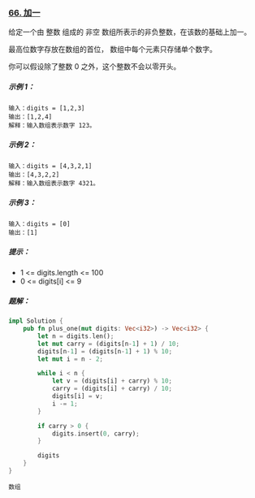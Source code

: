 ### [66. 加一](https://leetcode.cn/problems/plus-one/)

给定一个由 整数 组成的 非空 数组所表示的非负整数，在该数的基础上加一。

最高位数字存放在数组的首位， 数组中每个元素只存储单个数字。

你可以假设除了整数 0 之外，这个整数不会以零开头。

##### 示例 1：
```
输入：digits = [1,2,3]
输出：[1,2,4]
解释：输入数组表示数字 123。
```

##### 示例 2：
```
输入：digits = [4,3,2,1]
输出：[4,3,2,2]
解释：输入数组表示数字 4321。
```

##### 示例 3：
```
输入：digits = [0]
输出：[1]
```

##### 提示：
- 1 <= digits.length <= 100
- 0 <= digits[i] <= 9

##### 题解：
```rust
impl Solution {
    pub fn plus_one(mut digits: Vec<i32>) -> Vec<i32> {
        let n = digits.len();
        let mut carry = (digits[n-1] + 1) / 10;
        digits[n-1] = (digits[n-1] + 1) % 10;
        let mut i = n - 2;

        while i < n {
            let v = (digits[i] + carry) % 10;
            carry = (digits[i] + carry) / 10;
            digits[i] = v;
            i -= 1;
        }

        if carry > 0 {
            digits.insert(0, carry);
        }

        digits
    }
}
```

`数组`

